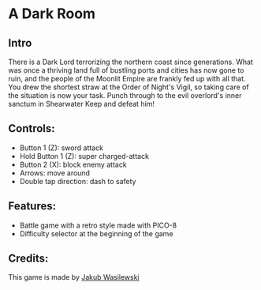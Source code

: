 A Dark Room
===========

## Intro
There is a Dark Lord terrorizing the northern coast since generations. What was once a thriving land full of bustling ports and cities has now gone to ruin, and the people of the Moonlit Empire are frankly fed up with all that.
<br>
You drew the shortest straw at the Order of Night's Vigil, so taking care of the situation is now your task. Punch through to the evil overlord's inner sanctum in Shearwater Keep and defeat him!

## Controls:
* Button 1 (Z): sword attack
* Hold Button 1 (Z): super charged-attack
* Button 2 (X): block enemy attack
* Arrows: move around
* Double tap direction: dash to safety

## Features:
* Battle game with a retro style made with PICO-8
* Difficulty selector at the beginning of the game

## Credits:
This game is made by [Jakub Wasilewski](https://twitter.com/krajzeg)